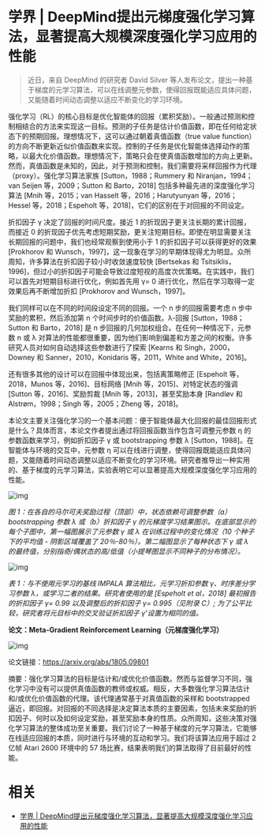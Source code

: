 
# 学界 | DeepMind提出元梯度强化学习算法，显著提高大规模深度强化学习应用的性能



> 近日，来自 DeepMind 的研究者 David Silver 等人发布论文，提出一种基于梯度的元学习算法，可以在线调整元参数，使得回报既能适应具体问题，又能随着时间动态调整以适应不断变化的学习环境。



强化学习（RL）的核心目标是优化智能体的回报（累积奖励）。一般通过预测和控制相结合的方法来实现这一目标。预测的子任务是估计价值函数，即在任何给定状态下的预期回报。理想情况下，这可以通过朝着真值函数（true value function）的方向不断更新近似价值函数来实现。控制的子任务是优化智能体选择动作的策略，以最大化价值函数。理想情况下，策略只会在使真值函数增加的方向上更新。然而，真值函数是未知的，因此，对于预测和控制，我们需要将采样回报作为代理（proxy）。强化学习算法家族 [Sutton，1988；Rummery 和 Niranjan，1994；van Seijen 等，2009；Sutton 和 Barto，2018] 包括多种最先进的深度强化学习算法 [Mnih 等，2015；van Hasselt 等，2016；Harutyunyan 等，2016；Hessel 等，2018；Espeholt 等，2018]，它们的区别在于对回报的不同设定。



折扣因子 γ 决定了回报的时间尺度。接近 1 的折现因子更关注长期的累计回报，而接近 0 的折现因子优先考虑短期奖励，更关注短期目标。即使在明显需要关注长期回报的问题中，我们也经常观察到使用小于 1 的折扣因子可以获得更好的效果 [Prokhorov 和 Wunsch，1997]，这一现象在学习的早期体现得尤为明显。众所周知，许多算法在折扣因子较小时收敛速度较快 [Bertsekas 和 Tsitsiklis，1996]，但过小的折扣因子可能会导致过度短视的高度次优策略。在实践中，我们可以首先对短期目标进行优化，例如首先用 γ= 0 进行优化，然后在学习取得一定效果后再不断增加折扣 [Prokhorov and Wunsch，1997]。



我们同样可以在不同的时间段设定不同的回报。一个 n 步的回报需要考虑 n 步中奖励的累积，然后添加第 n 个时间步时的价值函数。λ-回报 [Sutton，1988；Sutton 和 Barto，2018] 是 n 步回报的几何加权组合。在任何一种情况下，元参数 n 或 λ 对算法的性能都很重要，因为他们影响到偏差和方差之间的权衡。许多研究人员对如何自动选择这些参数进行了探索 [Kearns 和 Singh，2000，Downey 和 Sanner，2010，Konidaris 等，2011，White and White，2016]。



还有很多其他的设计可以在回报中体现出来，包括离策略修正 [Espeholt 等，2018，Munos 等，2016]、目标网络 [Mnih 等，2015]、对特定状态的强调 [Sutton 等，2016]、奖励剪裁 [Mnih 等，2013]，甚至奖励本身 [Randløv 和 Alstrøm，1998；Singh 等，2005；Zheng 等，2018]。



本论文主要关注强化学习的一个基本问题：便于智能体最大化回报的最佳回报形式是什么？具体而言，本论文作者提出通过将回报函数当作包含可调整元参数 η 的参数函数来学习，例如折扣因子 γ 或 bootstrapping 参数 λ [Sutton，1988]。在智能体与环境的交互中，元参数 η 可以在线进行调整，使得回报既能适应具体问题，又能随着时间动态调整以适应不断变化的学习环境。研究者推导出一种实用的、基于梯度的元学习算法，实验表明它可以显著提高大规模深度强化学习应用的性能。



![img](https://mmbiz.qpic.cn/mmbiz_png/KmXPKA19gWibicCBZFh6icBUicU6B6MmHibo8ViamdGryBjCP7j1VdFEXVudop7J8d08GgIMd1j9dgb2IdtFb5HE1uFQ/640?wx_fmt=png&tp=webp&wxfrom=5&wx_lazy=1&wx_co=1)

*图 1：在各自的马尔可夫奖励过程（顶部）中，状态依赖可调整参数（a）bootstrapping 参数 λ 或（b）折扣因子 γ 的元梯度学习结果图示。在底部显示的每个子图中，第一幅图展示了元参数 γ 或 λ 在训练过程中的变化情况（10 个种子下的平均值 - 阴影区域覆盖了 20％-80％）。第二幅图显示了每种状态下 γ 或 λ 的最终值，分别指奇/偶状态的高/低值（小提琴图显示不同种子的分布情况）。*



![img](https://mmbiz.qpic.cn/mmbiz_png/KmXPKA19gWibicCBZFh6icBUicU6B6MmHibo8Gy6GABxTrAwlmw25kCO4yMuqetKZSpxS2bdicycnsUeOMVIOwTQdaiaA/640?wx_fmt=png&tp=webp&wxfrom=5&wx_lazy=1&wx_co=1)

*表 1：与不使用元学习的基线 IMPALA 算法相比，元学习折扣参数 γ、时序差分学习参数 λ，或学习二者的结果。研究者使用的是 [Espeholt et al，2018] 最初报告的折扣因子 γ= 0.99 以及调整后的折扣因子 γ= 0.995（见附录 C）; 为了公平比较，研究者将元目标中的交叉验证折扣因子 γ’设置为相同的值。*



**论文：Meta-Gradient Reinforcement Learning（元梯度强化学习）**





![img](https://mmbiz.qpic.cn/mmbiz_png/KmXPKA19gWibicCBZFh6icBUicU6B6MmHibo8FiblRl36mtrDb4htxkrVPKvezBgKuUE9M3sbR7jl5I3icg2SAAEwbVWQ/640?wx_fmt=png&tp=webp&wxfrom=5&wx_lazy=1&wx_co=1)



论文链接：https://arxiv.org/abs/1805.09801



摘要：强化学习算法的目标是估计和/或优化价值函数。然而与监督学习不同，强化学习中没有可以提供真值函数的教师或权威。相反，大多数强化学习算法估计和/或优化价值函数的代理。该代理通常基于对真值函数的采样和 bootstrapped 逼近，即回报。对回报的不同选择是决定算法本质的主要因素，包括未来奖励的折扣因子、何时以及如何设定奖励，甚至奖励本身的性质。众所周知，这些决策对强化学习算法的整体成功至关重要。我们讨论了一种基于梯度的元学习算法，它能够在线适应回报的本质，同时进行与环境的互动和学习。我们将该算法应用于超过 2 亿帧 Atari 2600 环境中的 57 场比赛，结果表明我们的算法取得了目前最好的性能。


# 相关

- [学界 | DeepMind提出元梯度强化学习算法，显著提高大规模深度强化学习应用的性能](https://mp.weixin.qq.com/s?__biz=MzA3MzI4MjgzMw==&mid=2650743013&idx=5&sn=79a21fa9ea72d81b1f146a35a3d2b5ad&chksm=871ae49bb06d6d8d87ebcdb64e7a3e71b1c32382d96f05540b230cb7ab71271e66c7e8bd9394&mpshare=1&scene=1&srcid=0531O6kACENrOpFeBeWHHY0f#rd)
